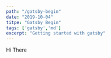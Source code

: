 ```yaml
---
path: "/gatsby-begin"
date: "2019-10-04"
titpe: "Gatsby Begin"
tags: ['gatsby','md']
excerpt: "Getting started with gatsby"
---
```


Hi There
